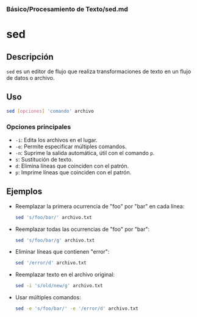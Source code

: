 ### **Básico/Procesamiento de Texto/sed.md**


# sed

## Descripción

`sed` es un editor de flujo que realiza transformaciones de texto en un flujo de datos o archivo.

## Uso

```bash
sed [opciones] 'comando' archivo
```

### Opciones principales

- `-i`: Edita los archivos en el lugar.
- `-e`: Permite especificar múltiples comandos.
- `-n`: Suprime la salida automática, útil con el comando `p`.
- `s`: Sustitución de texto.
- `d`: Elimina líneas que coinciden con el patrón.
- `p`: Imprime líneas que coinciden con el patrón.

## Ejemplos

- Reemplazar la primera ocurrencia de "foo" por "bar" en cada línea:

  ```bash
  sed 's/foo/bar/' archivo.txt
  ```

- Reemplazar todas las ocurrencias de "foo" por "bar":

  ```bash
  sed 's/foo/bar/g' archivo.txt
  ```

- Eliminar líneas que contienen "error":

  ```bash
  sed '/error/d' archivo.txt
  ```

- Reemplazar texto en el archivo original:

  ```bash
  sed -i 's/old/new/g' archivo.txt
  ```

- Usar múltiples comandos:

  ```bash
  sed -e 's/foo/bar/' -e '/error/d' archivo.txt
  ```

